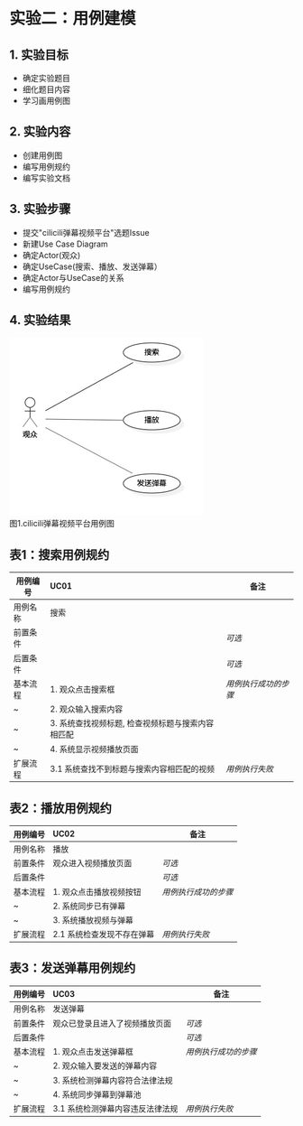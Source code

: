 # 实验二：用例建模

## 1. 实验目标

- 确定实验题目
- 细化题目内容
- 学习画用例图

## 2. 实验内容

- 创建用例图
- 编写用例规约
- 编写实验文档

## 3. 实验步骤

- 提交"cilicili弹幕视频平台"选题Issue
- 新建Use Case Diagram
- 确定Actor(观众)
- 确定UseCase(搜索、播放、发送弹幕）
- 确定Actor与UseCase的关系
- 编写用例规约

## 4. 实验结果

![用例图](./Lab2_UseCaseDiagram.jpg)  
图1.cilicili弹幕视频平台用例图

## 表1：搜索用例规约  

用例编号  | UC01 | 备注  
-|:-|-  
用例名称  | 搜索  |   
前置条件  |      | *可选*   
后置条件  |      | *可选*   
基本流程  | 1. 观众点击搜索框  |*用例执行成功的步骤*    
~| 2. 观众输入搜索内容  |   
~| 3. 系统查找视频标题, 检查视频标题与搜索内容相匹配 |   
~| 4. 系统显示视频播放页面  |   
扩展流程  | 3.1 系统查找不到标题与搜索内容相匹配的视频  |*用例执行失败*    

## 表2：播放用例规约  

用例编号  | UC02 | 备注  
-|:-|-  
用例名称  | 播放  |   
前置条件  | 观众进入视频播放页面     | *可选*   
后置条件  |      | *可选*   
基本流程  | 1. 观众点击播放视频按钮  |*用例执行成功的步骤*    
~| 2. 系统同步已有弹幕  |   
~| 3. 系统播放视频与弹幕  |   
扩展流程  | 2.1 系统检查发现不存在弹幕   |*用例执行失败*    

## 表3：发送弹幕用例规约  

用例编号  | UC03 | 备注  
-|:-|-  
用例名称  | 发送弹幕  |   
前置条件  | 观众已登录且进入了视频播放页面     | *可选*   
后置条件  |      | *可选*   
基本流程  | 1. 观众点击发送弹幕框  |*用例执行成功的步骤*    
~| 2. 观众输入要发送的弹幕内容  |   
~| 3. 系统检测弹幕内容符合法律法规  |   
~| 4. 系统同步弹幕到弹幕池  |    
扩展流程  | 3.1 系统检测弹幕内容违反法律法规  |*用例执行失败*     
